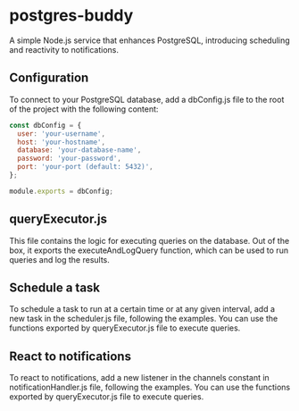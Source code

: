 # postgres-buddy
A simple Node.js service that enhances PostgreSQL, introducing scheduling and reactivity to notifications.

## Configuration
To connect to your PostgreSQL database, add a dbConfig.js file to the root of the project with the following content:
```javascript
const dbConfig = {
  user: 'your-username',
  host: 'your-hostname',
  database: 'your-database-name',
  password: 'your-password',
  port: 'your-port (default: 5432)',
};

module.exports = dbConfig;
```

## queryExecutor.js
This file contains the logic for executing queries on the database. Out of the box, it
exports the executeAndLogQuery function, which can be used to run queries and log the results.

## Schedule a task
To schedule a task to run at a certain time or at any given interval, add a new task in the scheduler.js file,
following the examples. You can use the functions exported by queryExecutor.js file to execute queries.

## React to notifications
To react to notifications, add a new listener in the channels constant in notificationHandler.js file, following the examples.
You can use the functions exported by queryExecutor.js file to execute queries.

